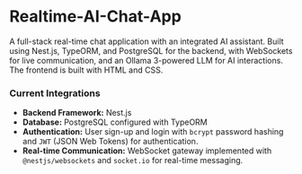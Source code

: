# Realtime-AI-Chat-App
A full-stack real-time chat application with an integrated AI assistant. Built using Nest.js, TypeORM, and PostgreSQL for the backend, with WebSockets for live communication, and an Ollama 3-powered LLM for AI interactions. The frontend is built with HTML and CSS.

### Current Integrations
- **Backend Framework:** Nest.js
- **Database:** PostgreSQL configured with TypeORM
- **Authentication:** User sign-up and login with `bcrypt` password hashing and `JWT` (JSON Web Tokens) for authentication.
- **Real-time Communication:** WebSocket gateway implemented with `@nestjs/websockets` and `socket.io` for real-time messaging.